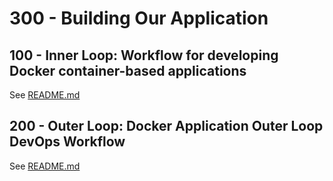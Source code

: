 # 300 - Building Our Application

## 100 - Inner Loop: Workflow for developing Docker container-based applications

See [README.md](./100/README.md)

## 200 - Outer Loop: Docker Application Outer Loop DevOps Workflow

See [README.md](./200/README.md)
